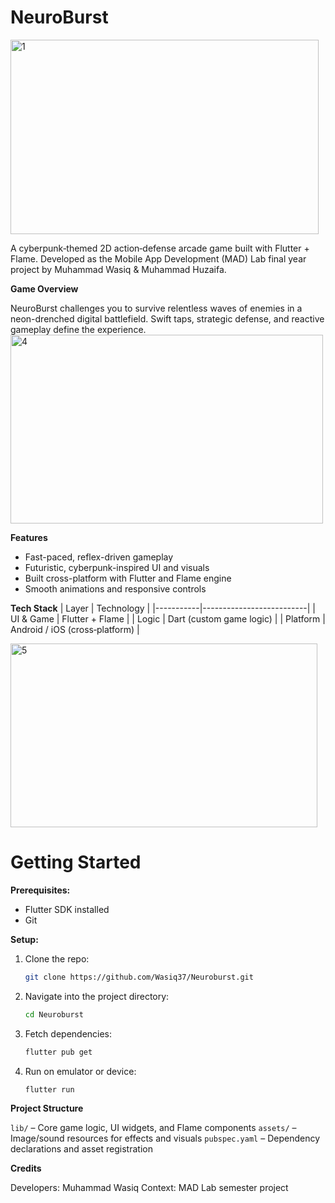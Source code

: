 # NeuroBurst
<img width="493" height="311" alt="1" src="https://github.com/user-attachments/assets/88976f2b-86e7-462b-ae29-3e1f8e7116e4" />

A cyberpunk‑themed 2D action‑defense arcade game built with Flutter + Flame. Developed as the Mobile App Development (MAD) Lab final year project by Muhammad Wasiq & Muhammad Huzaifa.

**Game Overview**

NeuroBurst challenges you to survive relentless waves of enemies in a neon-drenched digital battlefield. Swift taps, strategic defense, and reactive gameplay define the experience.
<img width="500" height="302" alt="4" src="https://github.com/user-attachments/assets/d86c1a3a-b928-4f7b-8730-50481f922297" />

**Features**
- Fast-paced, reflex-driven gameplay  
- Futuristic, cyberpunk-inspired UI and visuals  
- Built cross-platform with Flutter and Flame engine  
- Smooth animations and responsive controls  

**Tech Stack**
| Layer     | Technology               |
|-----------|--------------------------|
| UI & Game | Flutter + Flame          |
| Logic     | Dart (custom game logic) |
| Platform  | Android / iOS (cross‑platform) |

<img width="491" height="294" alt="5" src="https://github.com/user-attachments/assets/102746b2-9a87-4b23-850c-0ca51df6b837" />


# Getting Started

**Prerequisites:**  
- Flutter SDK installed  
- Git

**Setup:**
1. Clone the repo:  
   ```bash
   git clone https://github.com/Wasiq37/Neuroburst.git
   ```
2. Navigate into the project directory:

   ```bash
   cd Neuroburst
   ```
3. Fetch dependencies:

   ```bash
   flutter pub get
   ```
4. Run on emulator or device:

   ```bash
   flutter run
   ```

**Project Structure**

 `lib/` – Core game logic, UI widgets, and Flame components
 `assets/` – Image/sound resources for effects and visuals
 `pubspec.yaml` – Dependency declarations and asset registration

**Credits**

 Developers: Muhammad Wasiq
 Context: MAD Lab semester project
